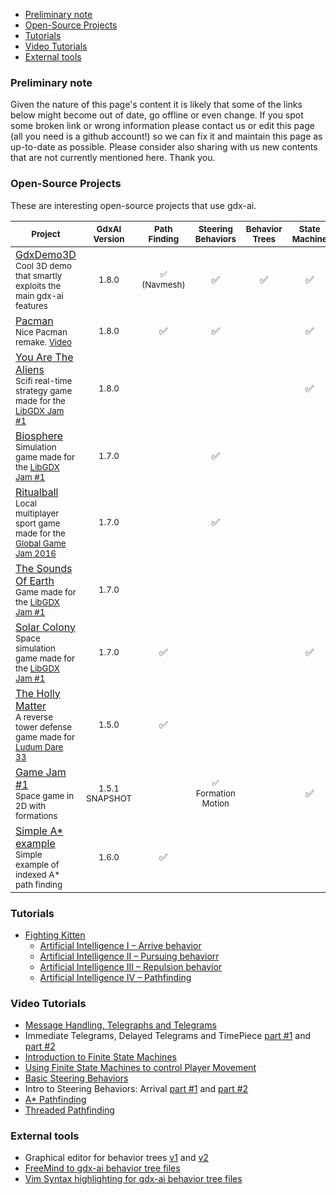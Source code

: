 - [Preliminary note](#preliminary-note)
- [Open-Source Projects](#open-source-projects)
- [Tutorials](#tutorials)
- [Video Tutorials](#video-tutorials)
- [External tools](#external-tools)

### Preliminary note
Given the nature of this page's content it is likely that some of the links below might become out of date, go offline or even change. If you spot some broken link or wrong information please contact us or edit this page (all you need is a github account!) so we can fix it and maintain this page as up-to-date as possible. Please consider also sharing with us new contents that are not currently mentioned here. Thank you.

### Open-Source Projects
These are interesting open-source projects that use gdx-ai.

<sub>Project</sub> | <sub>GdxAI Version</sub> | <sub>Path Finding</sub> | <sub>Steering Behaviors</sub> | <sub>Behavior Trees</sub> | <sub>State Machine</sub> | <sub>Messaging</sub>
------- |:-------------:|:------------:|:------------------:|:--------------:|:-------------:|:---------:
[GdxDemo3D](https://github.com/jsjolund/GdxDemo3D)<br><sub>Cool 3D demo that smartly exploits the main gdx-ai features</sub> | <sub>1.8.0</sub> | <sub>:white_check_mark: (Navmesh)</sub> | :white_check_mark: | :white_check_mark: | :white_check_mark: | :white_check_mark:
[Pacman](https://github.com/yichen0831/Pacman_libGdx)<br><sub>Nice Pacman remake. [Video](https://www.youtube.com/watch?v=kS8f0y-MrcA)</sub> | <sub>1.8.0</sub> | :white_check_mark: | :white_check_mark: | | :white_check_mark: | 
[You Are The Aliens](http://itch.io/jam/libgdxjam/rate/50863)<br><sub>Scifi real-time strategy game made for the [LibGDX Jam #1](http://itch.io/jam/libgdxjam)</sub> | <sub>1.8.0</sub> | | | | :white_check_mark: | :white_check_mark:
[Biosphere](http://semperhilaris.itch.io/biosphere)<br><sub>Simulation game made for the [LibGDX Jam #1](http://itch.io/jam/libgdxjam)</sub> | <sub>1.7.0</sub> | | :white_check_mark: | | | 
[Ritualball](http://globalgamejam.org/2016/games/ritualball)<br><sub>Local multiplayer sport game made for the [Global Game Jam 2016](http://globalgamejam.org/)</sub> | <sub>1.7.0</sub> | | :white_check_mark: | | | 
[The Sounds Of Earth](http://itch.io/jam/libgdxjam/rate/51269)<br><sub>Game made for the [LibGDX Jam #1](http://itch.io/jam/libgdxjam)</sub> | <sub>1.7.0</sub> | | | | | :white_check_mark:
[Solar Colony](http://infectedbytes.itch.io/solarcolony)<br><sub>Space simulation game made for the [LibGDX Jam #1](http://itch.io/jam/libgdxjam)</sub> | <sub>1.7.0</sub> | :white_check_mark: | | | :white_check_mark: | 
[The Holly Matter](http://overlap2d.com/ld33-postmortem-what-works-and-what-does-not-with-overlap2d/)<br><sub>A reverse tower defense game made for [Ludum Dare 33](http://ludumdare.com/compo/2015/08/19/welcome-to-ludum-dare-33/)</sub> | <sub>1.5.0</sub> | :white_check_mark: | | | | 
[Game Jam #1](https://github.com/libgdx-jam/GDXJam)<br><sub>Space game in 2D with formations</sub> | <sub>1.5.1 SNAPSHOT</sub> | | <sub>:white_check_mark: Formation Motion</sub> | | :white_check_mark: | :white_check_mark: 
[Simple A* example](https://github.com/chrizdekok/AStarPathFindingsSimpleExample)<br><sub>Simple example of indexed A* path finding</sub> | <sub>1.6.0</sub> | :white_check_mark: | | | |


### Tutorials
* [Fighting Kitten](http://fightingkitten.webcindario.com/)
  - [Artificial Intelligence I – Arrive behavior](http://fightingkitten.webcindario.com/?p=302)
  - [Artificial Intelligence II – Pursuing behaviorr](http://fightingkitten.webcindario.com/?p=480)
  - [Artificial Intelligence III – Repulsion behavior](http://fightingkitten.webcindario.com/?p=610)
  - [Artificial Intelligence IV – Pathfinding](http://fightingkitten.webcindario.com/?p=690)

 
### Video Tutorials
  * [Message Handling, Telegraphs and Telegrams](https://www.youtube.com/watch?v=z6frjuUHCzI)
  * Immediate Telegrams, Delayed Telegrams and TimePiece [part #1](https://www.youtube.com/watch?v=cDY1sRFhOFM) and [part #2](https://www.youtube.com/watch?v=0MNA2bNByn0)
  * [Introduction to Finite State Machines](https://www.youtube.com/watch?v=8qXNaVaDGWM)
  * [Using Finite State Machines to control Player Movement ](https://www.youtube.com/watch?v=JTb2e-vr2cU)
  * [Basic Steering Behaviors](https://www.youtube.com/watch?v=nKY1aJ9ensI)
  * Intro to Steering Behaviors: Arrival [part #1](https://www.youtube.com/watch?v=pnKcuJQT31A) and [part #2](https://www.youtube.com/watch?v=JoCZ8hPQnUE)
  * [A* Pathfinding](https://www.youtube.com/watch?v=wu3vzR9k3QA)
  * [Threaded Pathfinding](https://www.youtube.com/watch?v=OVkeB3xAug0)


### External tools
  * Graphical editor for behavior trees [v1](https://github.com/piotr-j/bteditor) and [v2](https://github.com/piotr-j/bte2)
  * [FreeMind to gdx-ai behavior tree files](https://github.com/klaus7/freemind2gdxai)
  * [Vim Syntax highlighting for gdx-ai behavior tree files](https://github.com/kba/gdxai-btree.vim)
